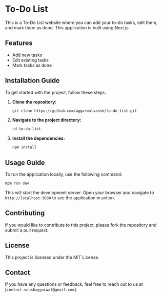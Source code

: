 # To-Do List

This is a To-Do List website where you can add your to-do tasks, edit them, and mark them as done. This application is built using Next.js.

## Features

- Add new tasks
- Edit existing tasks
- Mark tasks as done

## Installation Guide

To get started with the project, follow these steps:

1. **Clone the repository:**
    ```bash
    git clone https://github.com/aggarwalvansh/to-do-list.git
    ```
2. **Navigate to the project directory:**
    ```bash
    cd to-do-list
    ```
3. **Install the dependencies:**
    ```bash
    npm install
    ```

## Usage Guide

To run the application locally, use the following command:

```bash
npm run dev
```

This will start the development server. Open your browser and navigate to `http://localhost:3000` to see the application in action.

## Contributing

If you would like to contribute to this project, please fork the repository and submit a pull request.

## License

This project is licensed under the MIT License.

## Contact

If you have any questions or feedback, feel free to reach out to us at [`contact.vanshaggarwal@gmail.com`].
